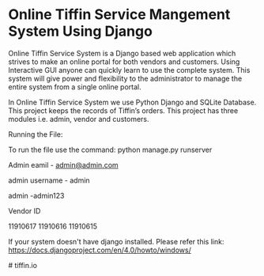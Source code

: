 # Online Tiffin Service Mangement System Using Django

Online Tiffin Service System is a Django based web application which strives to make an online portal for both vendors and customers. Using Interactive GUI anyone can quickly learn to use the complete system. This system will give power and flexibility to the administrator to manage the entire system from a single online portal.

In Online Tiffin Service System we use Python Django and SQLite Database. This project keeps the records of Tiffin’s orders. This project has three modules i.e. admin, vendor and customers.

Running the File:

To run the file use the command:
python manage.py runserver


Admin eamil - admin@admin.com

admin username - admin

admin -admin123

Vendor ID

11910617
11910616
11910615


If your system doesn't have django installed. Please refer this link: https://docs.djangoproject.com/en/4.0/howto/windows/





#   t i f f i n . i o  
 